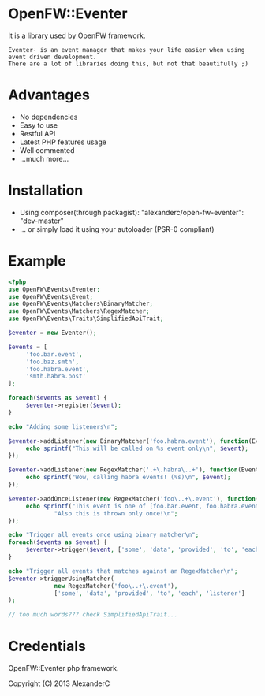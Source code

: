 OpenFW::Eventer
===============

It is a library used by OpenFW framework.

    Eventer- is an event manager that makes your life easier when using event driven development.
    There are a lot of libraries doing this, but not that beautifully ;)


Advantages
==========

 - No dependencies
 - Easy to use
 - Restful API
 - Latest PHP features usage
 - Well commented
 - ...much more...

Installation
============
 - Using composer(through packagist): "alexanderc/open-fw-eventer": "dev-master"
 - ... or simply load it using your autoloader (PSR-0 compliant)

Example
=======

```php
<?php
use OpenFW\Events\Eventer;
use OpenFW\Events\Event;
use OpenFW\Events\Matchers\BinaryMatcher;
use OpenFW\Events\Matchers\RegexMatcher;
use OpenFW\Events\Traits\SimplifiedApiTrait;

$eventer = new Eventer();

$events = [
     'foo.bar.event',
     'foo.baz.smth',
     'foo.habra.event',
     'smth.habra.post'
];

foreach($events as $event) {
     $eventer->register($event);
}

echo "Adding some listeners\n";

$eventer->addListener(new BinaryMatcher('foo.habra.event'), function(Event $event) {
     echo sprintf("This will be called on %s event only\n", $event);
});

$eventer->addListener(new RegexMatcher('.+\.habra\..+'), function(Event $event) {
     echo sprintf("Wow, calling habra events! (%s)\n", $event);
});

$eventer->addOnceListener(new RegexMatcher('foo\..+\.event'), function(Event $event) {
     echo sprintf("This event is one of [foo.bar.event, foo.habra.event] -> %s. ", $event),
             "Also this is thrown only once!\n";
});

echo "Trigger all events once using binary matcher\n";
foreach($events as $event) {
     $eventer->trigger($event, ['some', 'data', 'provided', 'to', 'each', 'listener']);
}

echo "Trigger all events that matches against an RegexMatcher\n";
$eventer->triggerUsingMatcher(
             new RegexMatcher('foo\..+\.event'),
             ['some', 'data', 'provided', 'to', 'each', 'listener']
);

// too much words??? check SimplifiedApiTrait...
```

Credentials
===========
OpenFW::Eventer php framework.

Copyright (C) 2013  AlexanderC